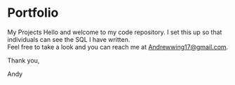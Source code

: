 # Portfolio
My Projects
Hello and welcome to my code repository.  I set this up so that individuals can see the SQL I have written.  
Feel free to take a look and you can reach me at Andrewwing17@gmail.com.

Thank you,

Andy
